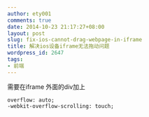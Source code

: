```yaml
---
author: ety001
comments: true
date: 2014-10-23 21:17:27+08:00
layout: post
slug: fix-ios-cannot-drag-webpage-in-iframe
title: 解决ios设备iframe无法拖动问题
wordpress_id: 2647
tags:
- 前端
---
```


需要在iframe 外面的div加上
```
overflow: auto;
-webkit-overflow-scrolling: touch;
```

